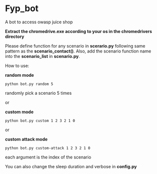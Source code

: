 # Fyp_bot
A bot to access owasp juice shop 

**Extract the chromedrive.exe according to your os in the chromedrivers directory**

Please define function for any scenario in **scerario.py** following same pattern as the **scenario_contact()**. Also, add the scenario function name into the **scenario_list** in **scenario.py**.

How to use: 

**random mode**

```python bot.py random 5```

randomly pick a scenario 5 times        
    
or

**custom mode**
    
```python bot.py custom 1 2 3 2 1 0```

or

**custom attack mode**
    
```python bot.py custom-attack 1 2 3 2 1 0```

each argument is the index of the scenario
       
       
You can also change the sleep duration and verbose in **config.py**
